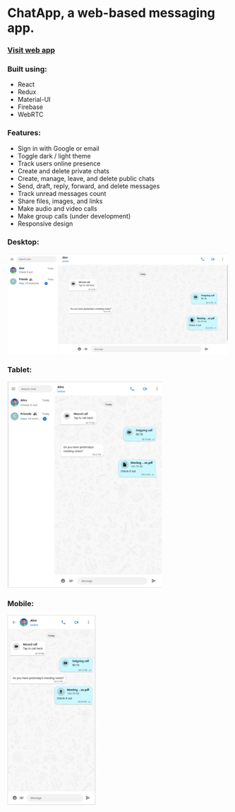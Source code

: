 # ChatApp, a web-based messaging app.

### <a href="https://dn-chat-app.netlify.app" target="_blank">Visit web app</a>

### Built using:

- React
- Redux
- Material-UI
- Firebase
- WebRTC

### Features:

- Sign in with Google or email
- Toggle dark / light theme
- Track users online presence 
- Create and delete private chats
- Create, manage, leave, and delete public chats
- Send, draft, reply, forward, and delete messages
- Track unread messages count 
- Share files, images, and links
- Make audio and video calls
- Make group calls (under development)
- Responsive design

### Desktop:

<img src="https://github.com/dagm1425/chat-app/blob/main/images/desktop.png" alt="Desktop" width="500">

### Tablet:

<img src="https://github.com/dagm1425/chat-app/blob/main/images/tablet.png" alt="Tablet" width="350">

### Mobile:

<img src="https://github.com/dagm1425/chat-app/blob/main/images/mobile.png" alt="Mobile" width="200">
